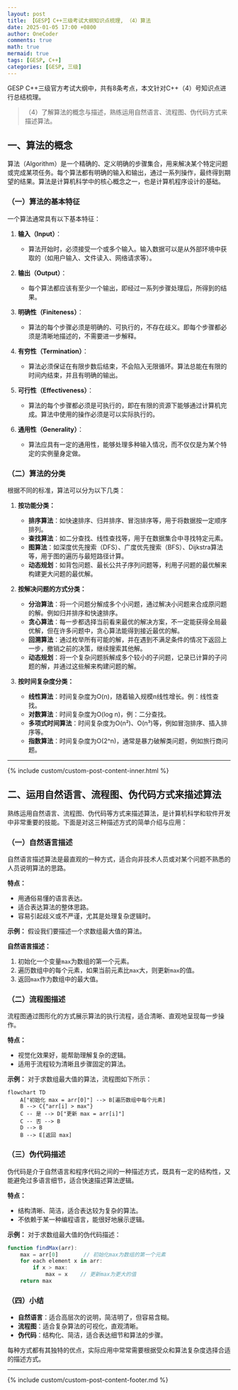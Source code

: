 ```yaml
---
layout: post
title: 【GESP】C++三级考试大纲知识点梳理, （4）算法
date: 2025-01-05 17:00 +0800
author: OneCoder
comments: true
math: true
mermaid: true
tags: [GESP, C++]
categories: [GESP, 三级]
---
```

GESP C++三级官方考试大纲中，共有8条考点，本文针对C++（4）号知识点进行总结梳理。
> （4）了解算法的概念与描述，熟练运用自然语言、流程图、伪代码方式来描述算法。

<!--more-->

## **一、算法的概念**

算法（Algorithm）是一个精确的、定义明确的步骤集合，用来解决某个特定问题或完成某项任务。每个算法都有明确的输入和输出，通过一系列操作，最终得到期望的结果。算法是计算机科学中的核心概念之一，也是计算机程序设计的基础。

### **（一）算法的基本特征**

一个算法通常具有以下基本特征：

1. **输入（Input）**：
   - 算法开始时，必须接受一个或多个输入。输入数据可以是从外部环境中获取的（如用户输入、文件读入、网络请求等）。

2. **输出（Output）**：
   - 每个算法都应该有至少一个输出，即经过一系列步骤处理后，所得到的结果。

3. **明确性（Finiteness）**：
   - 算法的每个步骤必须是明确的、可执行的，不存在歧义。即每个步骤都必须是清晰地描述的，不需要进一步解释。

4. **有穷性（Termination）**：
   - 算法必须保证在有限步数后结束，不会陷入无限循环。算法总能在有限的时间内结束，并且有明确的输出。

5. **可行性（Effectiveness）**：
   - 算法的每个步骤都必须是可执行的，即在有限的资源下能够通过计算机完成。算法中使用的操作必须是可以实际执行的。

6. **通用性（Generality）**：
   - 算法应具有一定的通用性，能够处理多种输入情况，而不仅仅是为某个特定的实例量身定做。

### **（二）算法的分类**

根据不同的标准，算法可以分为以下几类：

1. **按功能分类：**
   - **排序算法**：如快速排序、归并排序、冒泡排序等，用于将数据按一定顺序排列。
   - **查找算法**：如二分查找、线性查找等，用于在数据集合中寻找特定元素。
   - **图算法**：如深度优先搜索（DFS）、广度优先搜索（BFS）、Dijkstra算法等，用于图的遍历与最短路径计算。
   - **动态规划**：如背包问题、最长公共子序列问题等，利用子问题的最优解来构建更大问题的最优解。

2. **按解决问题的方式分类：**
   - **分治算法**：将一个问题分解成多个小问题，通过解决小问题来合成原问题的解。例如归并排序和快速排序。
   - **贪心算法**：每一步都选择当前看来最优的解决方案，不一定能获得全局最优解，但在许多问题中，贪心算法能得到接近最优的解。
   - **回溯算法**：通过枚举所有可能的解，并在遇到不满足条件的情况下返回上一步，撤销之前的决策，继续搜索其他解。
   - **动态规划**：将一个复杂问题拆解成多个较小的子问题，记录已计算的子问题的解，并通过这些解来构建问题的解。

3. **按时间复杂度分类：**
   - **线性算法**：时间复杂度为O(n)，随着输入规模n线性增长。例：线性查找。
   - **对数算法**：时间复杂度为O(log n)，例：二分查找。
   - **多项式时间算法**：时间复杂度为O(n²)、O(n³)等，例如冒泡排序、插入排序等。
   - **指数算法**：时间复杂度为O(2^n)，通常是暴力破解类问题，例如旅行商问题。

---

{% include custom/custom-post-content-inner.html %}

## **二、运用自然语言、流程图、伪代码方式来描述算法**

熟练运用自然语言、流程图、伪代码等方式来描述算法，是计算机科学和软件开发中非常重要的技能。下面是对这三种描述方式的简单介绍与应用：

### **（一）自然语言描述**

自然语言描述算法是最直观的一种方式，适合向非技术人员或对某个问题不熟悉的人员说明算法的思路。

**特点：**

- 用通俗易懂的语言表达。
- 适合表达算法的整体思路。
- 容易引起歧义或不严谨，尤其是处理复杂逻辑时。

**示例：**
假设我们要描述一个求数组最大值的算法。

**自然语言描述：**

1. 初始化一个变量`max`为数组的第一个元素。
2. 遍历数组中的每个元素，如果当前元素比`max`大，则更新`max`的值。
3. 返回`max`作为数组中的最大值。

### **（二）流程图描述**

流程图通过图形化的方式展示算法的执行流程，适合清晰、直观地呈现每一步操作。

**特点：**

- 视觉化效果好，能帮助理解复杂的逻辑。
- 适用于流程较为清晰且步骤固定的算法。

**示例：**
对于求数组最大值的算法，流程图如下所示：

```mermaid
flowchart TD
    A["初始化 max = arr[0]"] --> B[遍历数组中每个元素]
    B --> C{"arr[i] > max"}
    C -- 是 --> D["更新 max = arr[i]"]
    C -- 否 --> B
    D --> B
    B --> E[返回 max]
```

### **（三）伪代码描述**

伪代码是介于自然语言和程序代码之间的一种描述方式，既具有一定的结构性，又能避免过多语言细节，适合快速描述算法逻辑。

**特点：**

- 结构清晰、简洁，适合表达较为复杂的算法。
- 不依赖于某一种编程语言，能很好地展示逻辑。

**示例：**
对于求数组最大值的伪代码描述：

```javascript
function findMax(arr):
    max = arr[0]        // 初始化max为数组的第一个元素
    for each element x in arr:
        if x > max:
            max = x    // 更新max为更大的值
    return max
```

### **（四）小结**

- **自然语言**：适合高层次的说明，简洁明了，但容易含糊。
- **流程图**：适合复杂算法的可视化，直观清晰。
- **伪代码**：结构化、简洁，适合表达细节和算法的步骤。

每种方式都有其独特的优点，实际应用中常常需要根据受众和算法复杂度选择合适的描述方式。

---
{% include custom/custom-post-content-footer.md %}
